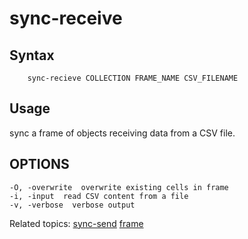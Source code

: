 sync-receive
============

Syntax
------

```
    sync-recieve COLLECTION FRAME_NAME CSV_FILENAME
```

Usage
-----

sync a frame of objects receiving data from a CSV file.

OPTIONS
-------

    -O, -overwrite  overwrite existing cells in frame
    -i, -input  read CSV content from a file
    -v, -verbose  verbose output

Related topics: [sync-send](sync-send.html) [frame](frame.html)

